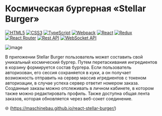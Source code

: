 # **Космическая бургерная «Stellar Burger»**

[![HTML5](https://img.shields.io/badge/html5-%23E34F26.svg?style=for-the-badge&logo=html5&logoColor=white)](https://developer.mozilla.org/en-US/docs/Web/HTML)
[![CSS3](https://img.shields.io/badge/css3-%231572B6.svg?style=for-the-badge&logo=css3&logoColor=white)](https://developer.mozilla.org/en-US/docs/Web/CSS)
[![TypeScript](https://img.shields.io/badge/typescript-%23007ACC.svg?style=for-the-badge&logo=typescript&logoColor=white)](https://www.typescriptlang.org/)
[![Webpack](https://img.shields.io/badge/webpack-2b3a42.svg?style=for-the-badge&logo=webpack&logoColor=84c7e8)](https://webpack.js.org/)
[![React](https://img.shields.io/badge/react-%2320232a.svg?style=for-the-badge&logo=react&logoColor=%2361DAFB)](https://react.dev/)
[![Redux](https://img.shields.io/badge/redux-%23593d88.svg?style=for-the-badge&logo=redux&logoColor=white)](https://react-redux.js.org/)
[![React Router](https://img.shields.io/badge/React_Router-CA4245?style=for-the-badge&logo=react-router&logoColor=white)](https://reactrouter.com/en/main)
[![Rest API](https://img.shields.io/badge/rest_api-%2320232a.svg?style=for-the-badge&logo=rest&logoColor=white)](https://ru.wikipedia.org/wiki/REST)
[![WebSocket API](https://img.shields.io/badge/WebSocket_API-FF6C37?style=for-the-badge&logo=websocket&logoColor=white)](https://ru.wikipedia.org/wiki/WebSocket)

![image](https://github.com/Maschinebau/react-stellar-burger/assets/119728265/312e44fd-7100-4c15-9779-c2bd3e9f8673)

В приложении Stellar Burger пользователь может составить свой уникальный космический бургер. 
Путем перетаскивания ингредиентов в корзину формируется состав бургера. 
Если пользователь авторизован, его сессия сохраняется в куки, а он получает возможность отправить на сервер массив игредиентов с токеном авторизации, в случае успеха сервер ответит номером заказа.
Созданные заказы можно отслеживать в личном кабинете, в котором также можно редактировать профиль.
Также доступна общая лента заказов, которая обновляется через веб-сокет соединение.

🌐 (https://maschinebau.github.io/react-stellar-burger/)


